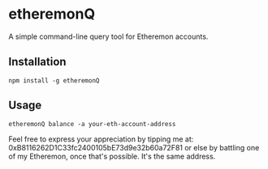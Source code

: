 # etheremonQ

A simple command-line query tool for Etheremon accounts.

## Installation

```
npm install -g etheremonQ
```

## Usage

```
etheremonQ balance -a your-eth-account-address
```

Feel free to express your appreciation by tipping me at: 0xB8116262D1C33fc2400105bE73d9e32b60a72F81
or else by battling one of my Etheremon, once that's possible. It's the same address.
